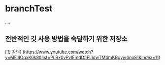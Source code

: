 # branchTest
....

## 전반적인 깃 사용 방법을 숙달하기 위한 저장소
[깃 강의] (https://www.youtube.com/watch?v=MFJIOqxK6k8&list=PLRx0vPvlEmdD5FLIdwTM4mKBgyjv4no81&index=11)
